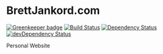 # BrettJankord.com

[![Greenkeeper badge](https://badges.greenkeeper.io/bjankord/brettjankord.com.svg)](https://greenkeeper.io/)
[![Build Status](https://travis-ci.com/bjankord/brettjankord.com.svg?branch=master)](https://travis-ci.com/bjankord/brettjankord.com)
[![Dependency Status](https://david-dm.org/bjankord/brettjankord.com.svg)](https://david-dm.org/bjankord/brettjankord.com)
[![devDependency Status](https://david-dm.org/bjankord/brettjankord.com/dev-status.svg)](https://david-dm.org/bjankord/brettjankord.com/?type=dev)

Personal Website